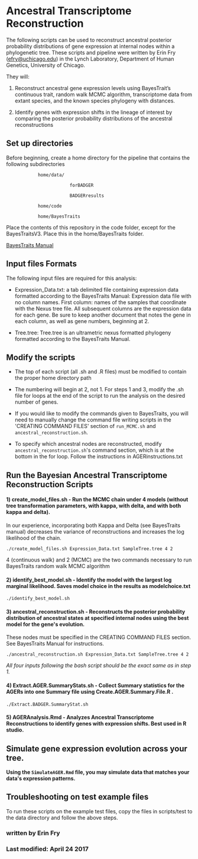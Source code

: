 # Ancestral Transcriptome Reconstruction

The following scripts can be used to reconstruct ancestral posterior probability distributions of gene expression at internal nodes within a phylogenetic tree. These scripts and pipeline were written by Erin Fry (efry@uchicago.edu) in the Lynch Laboratory, Department of Human Genetics, University of Chicago.

They will:

1) Reconstruct ancestral gene expression levels using BayesTrait’s continuous trait, random walk MCMC algorithm, transcriptome data from extant species, and the known species phylogeny with distances.

2) Identify genes with expression shifts in the lineage of interest by comparing the posterior probability distributions of the ancestral reconstructions

## Set up directories

Before beginning, create a home directory for the pipeline that contains the following subdirectories

				home/data/
					
							forBADGER
							
							BADGERresults
				
				home/code
				
				home/BayesTraits
				
				
Place the contents of this repository in the code folder, except for the BayesTraitsV3. Place this in the home/BayesTraits folder.

[BayesTraits Manual](http://www.evolution.rdg.ac.uk/BayesTraitsV3/Files/BayesTraitsV3.Manual.pdf)


## Input files Formats

The following input files are required for this analysis:

 - Expression_Data.txt: a tab delimited file containing expression data formatted according to the BayesTraits Manual: Expression data file with no column names. First column: names of the samples that coordinate with the Nexus tree file. All subsequent columns are the expression data for each gene. Be sure to keep another document that notes the gene in each column, as well as gene numbers, beginning at 2.

 - Tree.tree: Tree.tree is an ultrametric nexus formatted phylogeny formatted according to the BayesTraits Manual.



## Modify the scripts

 - The top of each script (all .sh and .R files) must be modified to contain the proper home directory path

 - The numbering will begin at 2, not 1. For steps 1 and 3, modify the .sh file for loops at the end of the script to run the analysis on the desired number of genes.

 - If you would like to modify the commands given to BayesTraits, you will need to manually change the command file writing scripts in the 'CREATING COMMAND FILES' section of `run_MCMC.sh` and `ancestral_reconstruction.sh`. 

 - To specify which ancestral nodes are reconstructed, modify `ancestral_reconstruction.sh`'s command section, which is at the bottom in the for loop. Follow the instructions in AGERinstructions.txt

## Run the Bayesian Ancestral Transcriptome Reconstruction Scripts


#### 1) create_model_files.sh - Run the MCMC chain under 4 models (without tree transformation parameters, with kappa, with delta, and with both kappa and delta).
In our experience, incorporating both Kappa and Delta (see BayesTraits manual) decreases the variance of reconstructions and increases the log likelihood of the chain.

```
./create_model_files.sh Expression_Data.txt SampleTree.tree 4 2
```
   
4 (continuous walk) and 2 (MCMC) are the two commands necessary to run BayesTraits random walk MCMC algorithm


#### 2) identify_best_model.sh - Identify the model with the largest log marginal likelihood. Saves model choice in the results as modelchoice.txt

```
./identify_best_model.sh 
```


#### 3) ancestral_reconstruction.sh - Reconstructs the posterior probability distribution of ancestral states at specified internal nodes using the best model for the gene's evolution. 
   These nodes must be specified in the CREATING COMMAND FILES section. See BayesTraits Manual for instructions.

```
./ancestral_reconstruction.sh Expression_Data.txt SampleTree.tree 4 2
```
   
_All four inputs following the bash script should be the exact same as in step 1._


#### 4) Extract.AGER.SummaryStats.sh - Collect Summary statistics for the AGERs into one Summary file using Create.AGER.Summary.File.R .

```
./Extract.BADGER.SummaryStat.sh
```

#### 5) AGERAnalysis.Rmd - Analyzes Ancestral Transcriptome Reconstructions to identify genes with expression shifts. Best used in R studio.



## Simulate gene expression evolution across your tree.

**Using the `SimulateAGER.Rmd` file, you may simulate data that matches your data's expression patterns.**


## Troubleshooting on test example files

To run these scripts on the example test files, copy the files in scripts/test to the data directory and follow the above steps.

### written by Erin Fry
### Last modified: April 24 2017